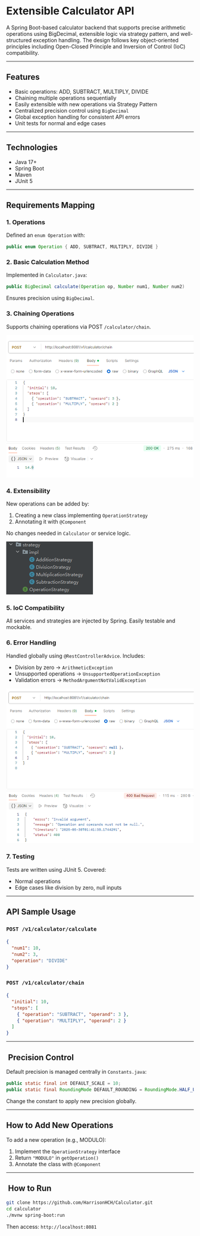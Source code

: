 #  Extensible Calculator API

A Spring Boot-based calculator backend that supports precise arithmetic operations using BigDecimal, extensible logic via strategy pattern, and well-structured exception handling. The design follows key object-oriented principles including Open-Closed Principle and Inversion of Control (IoC) compatibility.

---

##  Features

-  Basic operations: ADD, SUBTRACT, MULTIPLY, DIVIDE
-  Chaining multiple operations sequentially
-  Easily extensible with new operations via Strategy Pattern
-  Centralized precision control using `BigDecimal`
- Global exception handling for consistent API errors
- Unit tests for normal and edge cases

---

##  Technologies

- Java 17+
- Spring Boot
- Maven
- JUnit 5

---

##  Requirements Mapping

### 1. Operations
Defined an `enum Operation` with:
```java
public enum Operation { ADD, SUBTRACT, MULTIPLY, DIVIDE }
```

### 2. Basic Calculation Method
Implemented in `Calculator.java`:
```java
public BigDecimal calculate(Operation op, Number num1, Number num2)
```
Ensures precision using `BigDecimal`.

### 3. Chaining Operations
Supports chaining operations via POST `/calculator/chain`.

![3.png](3.png)


### 4. Extensibility
New operations can be added by:
1. Creating a new class implementing `OperationStrategy`
2. Annotating it with `@Component`

No changes needed in `Calculator` or service logic.

![4.png](4.png)

### 5. IoC Compatibility
All services and strategies are injected by Spring. Easily testable and mockable.

### 6. Error Handling
Handled globally using `@RestControllerAdvice`. Includes:
- Division by zero → `ArithmeticException`
- Unsupported operations → `UnsupportedOperationException`
- Validation errors → `MethodArgumentNotValidException`

![6.png](6.png)


### 7. Testing
Tests are written using JUnit 5. Covered:
- Normal operations
- Edge cases like division by zero, null inputs


---

## API Sample Usage

### `POST /v1/calculator/calculate`
```json
{
  "num1": 10,
  "num2": 3,
  "operation": "DIVIDE"
}
```

### `POST /v1/calculator/chain`
```json
{
  "initial": 10,
  "steps": [
    { "operation": "SUBTRACT", "operand": 3 },
    { "operation": "MULTIPLY", "operand": 2 }
  ]
}
```

---

## ️ Precision Control

Default precision is managed centrally in `Constants.java`:
```java
public static final int DEFAULT_SCALE = 10;
public static final RoundingMode DEFAULT_ROUNDING = RoundingMode.HALF_UP;
```
Change the constant to apply new precision globally.

---

##  How to Add New Operations

To add a new operation (e.g., MODULO):
1. Implement the `OperationStrategy` interface
2. Return `"MODULO"` in `getOperation()`
3. Annotate the class with `@Component`



---

## ️ How to Run

```bash
git clone https://github.com/HarrisonHCH/Calculator.git
cd calculator
./mvnw spring-boot:run
```

Then access: `http://localhost:8081`

